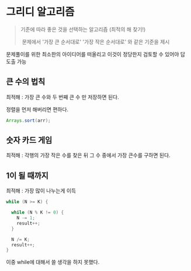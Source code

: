 # 그리디 알고리즘

> 기준에 따라 좋은 것을 선택하는 알고리즘 (최적의 해 찾기!)
>
> ​	문제에서 '가장 큰 순서대로' '가장 작은 순서대로' 와 같은 기준을 제시 



문제풀이를 위한 최소한의 아이디어를 떠올리고 이것이 정당한지 검토할 수 있어야 답 도출 가능



## 큰 수의 법칙

최적해 : 가장 큰 수와 두 번째 큰 수 만 저장하면 된다.

정렬을 먼저 해버리면 편하다.

```java
Arrays.sort(arr);
```



## 숫자 카드 게임

최적해 : 각행의 가장 작은 수를 찾은 뒤 그 수 중에서 가장 큰수를 구하면 된다.



## 1이 될 때까지

최적해 : 가장 많이 나누는게 이득

~~~java
while (N >= K) {

  while (N % K != 0) {
    N -= 1;
    result++;
  }

  N /= K;
  result++;
}
~~~

이중 while에 대해서 쓸 생각을 하지 못했다.

